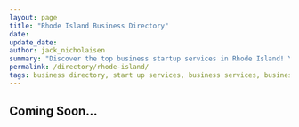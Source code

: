 ```yaml
---
layout: page
title: "Rhode Island Business Directory"
date: 
update_date: 
author: jack_nicholaisen
summary: "Discover the top business startup services in Rhode Island! Your ultimate guide to launching a successful venture."  
permalink: /directory/rhode-island/
tags: business directory, start up services, business services, business lawyers, registered agents,
---
```




<h2>Coming Soon...</h2>

